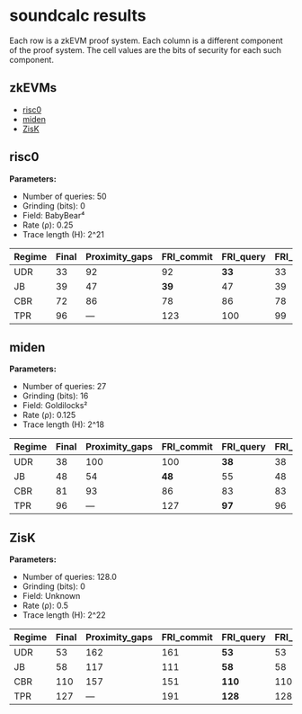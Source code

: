 # soundcalc results

Each row is a zkEVM proof system.
Each column is a different component of the proof system.
The cell values are the bits of security for each such component.

## zkEVMs
- [risc0](#risc0)
- [miden](#miden)
- [ZisK](#zisk)

## risc0

**Parameters:**
- Number of queries: 50
- Grinding (bits): 0
- Field: BabyBear⁴
- Rate (ρ): 0.25
- Trace length (H): 2^21

Regime | Final | Proximity_gaps | FRI_commit | FRI_query | FRI_final | ALI | DEEP | PLONK | PLOOKUP
--- | --- | --- | --- | --- | --- | --- | --- | --- | ---
UDR | 33 | 92 | 92 | **33** | 33 | 115 | 100 | 98 | 96
JB | 39 | 47 | **39** | 47 | 39 | 110 | 95 | 98 | 96
CBR | 72 | 86 | 78 | 86 | 78 | 88 | **72** | 98 | 96
TPR | 96 | — | 123 | 100 | 99 | — | — | 98 | **96**

## miden

**Parameters:**
- Number of queries: 27
- Grinding (bits): 16
- Field: Goldilocks²
- Rate (ρ): 0.125
- Trace length (H): 2^18

Regime | Final | Proximity_gaps | FRI_commit | FRI_query | FRI_final | ALI | DEEP | PLONK | PLOOKUP
--- | --- | --- | --- | --- | --- | --- | --- | --- | ---
UDR | 38 | 100 | 100 | **38** | 38 | 121 | 107 | 106 | 105
JB | 48 | 54 | **48** | 55 | 48 | 115 | 102 | 106 | 105
CBR | 81 | 93 | 86 | 83 | 83 | 96 | **82** | 106 | 105
TPR | 96 | — | 127 | **97** | 96 | — | — | 106 | 105

## ZisK

**Parameters:**
- Number of queries: 128.0
- Grinding (bits): 0
- Field: Unknown
- Rate (ρ): 0.5
- Trace length (H): 2^22

Regime | Final | Proximity_gaps | FRI_commit | FRI_query | FRI_final | ALI | DEEP | PLONK | PLOOKUP
--- | --- | --- | --- | --- | --- | --- | --- | --- | ---
UDR | 53 | 162 | 161 | **53** | 53 | 185 | 167 | 166 | 164
JB | 58 | 117 | 111 | **58** | 58 | 181 | 163 | 166 | 164
CBR | 110 | 157 | 151 | **110** | 110 | 158 | 140 | 166 | 164
TPR | 127 | — | 191 | **128** | 128 | — | — | 166 | 164
